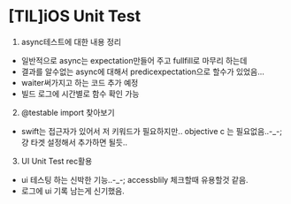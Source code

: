 # [TIL]iOS Unit Test

1. async테스트에 대한 내용 정리
- 일반적으로 async는 expectation만들어 주고 fullfill로 마무리 하는데
- 결과를 알수없는 async에 대해서 predicexpectation으로 할수가 있었음...
- waiter써가지고 하는 코드 추가 예정
- 빌드 로그에 시간별로 함수 확인 가능

2. @testable import 찾아보기
- swift는 접근자가 있어서 저 키워드가 필요하지만.. objective c 는 필요없음..-_-; 걍 타겟 설정해서 추가하면 될듯..

3. UI Unit Test rec활용
- ui 테스팅 하는 신박한 기능..-_-; accessblily 체크할때 유용할것 같음.
- 로그에 ui 기록 남는게 신기했음.
